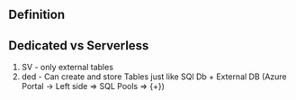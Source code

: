 ## Definition

## Dedicated vs Serverless
1. SV - only external tables
2. ded - Can create and store Tables just like SQl Db + External DB (Azure Portal -> Left side => SQL Pools => {+})
